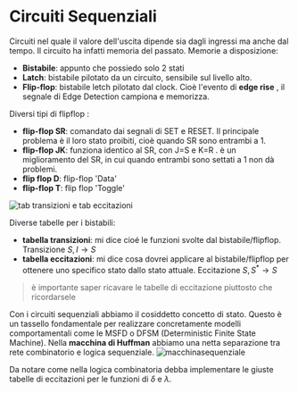 # Circuiti Sequenziali 

Circuiti nel quale il valore dell'uscita dipende sia dagli ingressi ma anche dal tempo. Il circuito ha infatti memoria del passato. 
Memorie a disposizione:

- **Bistabile**: appunto che possiedo solo 2 stati
- **Latch**: bistabile pilotato da un circuito, sensibile sul livello alto.
- **Flip-flop**: bistabile letch pilotato dal clock. Cioè l'evento di **edge rise** , il segnale di Edge Detection campiona e memorizza.

Diversi tipi di flipflop : 

- **flip-flop SR**: comandato dai segnali di SET e RESET. Il principale problema è il loro stato proibiti, cioè quando SR sono entrambi a 1.
- **flip-flop JK**: funziona identico al SR, con J=S e K=R . è un miglioramento del SR, in cui quando entrambi sono settati a 1 non dà problemi.
- **flip flop D**: flip-flop 'Data'
- **flip-flop T**: flip flop 'Toggle'

![tab transizioni e tab eccitazioni](src/images/tabTransEcc.png)

Diverse tabelle per i bistabili: 

- **tabella transizioni**: mi dice cioé le funzioni svolte dal bistabile/flipflop. Transizione $S,I \rightarrow S$ 
- **tabella eccitazioni**: mi dice cosa dovrei applicare al bistabile/flipflop per ottenere uno specifico stato dallo stato attuale. Eccitazione $S,S^* \rightarrow S$ 

> è importante saper ricavare le tabelle di eccitazione piuttosto che ricordarsele

Con i circuiti sequenziali abbiamo il cosiddetto concetto di stato. Questo è un tassello fondamentale per realizzare concretamente modelli comportamentali come le MSFD o DFSM (Deterministic Finite State Machine).
Nella **macchina di Huffman** abbiamo una netta separazione tra rete combinatorio e logica sequenziale.
 ![macchinasequenziale](src/images/macchinasequenziale.jpg)

Da notare come nella logica combinatoria debba implementare le giuste tabelle di eccitazioni per le funzioni di $\delta$ e $\lambda$.

